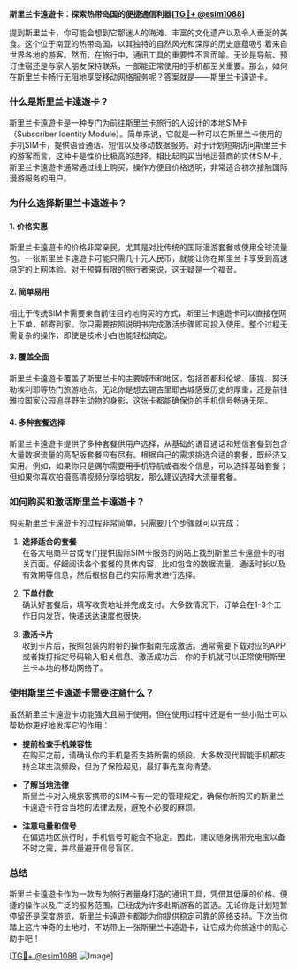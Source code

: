 **斯里兰卡遠遊卡：探索热带岛国的便捷通信利器[[TG💪+ @esim1088](https://t.me/s/esim1088)]**

提到斯里兰卡，你可能会想到它那迷人的海滩、丰富的文化遗产以及令人垂涎的美食。这个位于南亚的热带岛国，以其独特的自然风光和深厚的历史底蕴吸引着来自世界各地的游客。然而，在旅行中，通讯工具的重要性不言而喻。无论是导航、预订住宿还是与家人朋友保持联系，一部能正常使用的手机都至关重要。那么，如何在斯里兰卡畅行无阻地享受移动网络服务呢？答案就是——斯里兰卡遠遊卡。

### **什么是斯里兰卡遠遊卡？**

斯里兰卡遠遊卡是一种专门为前往斯里兰卡旅行的人设计的本地SIM卡（Subscriber Identity Module）。简单来说，它就是一种可以在斯里兰卡使用的手机SIM卡，提供语音通话、短信以及移动数据服务。对于计划短期访问斯里兰卡的游客而言，这种卡是性价比极高的选择。相比起购买当地运营商的实体SIM卡，斯里兰卡遠遊卡通常通过线上购买，操作方便且价格透明，非常适合初次接触国际漫游服务的用户。

### **为什么选择斯里兰卡遠遊卡？**

#### **1. 价格实惠**
斯里兰卡遠遊卡的价格非常亲民，尤其是对比传统的国际漫游套餐或使用全球流量包。一张斯里兰卡遠遊卡可能只需几十元人民币，就能让你在斯里兰卡享受到高速稳定的上网体验。对于预算有限的旅行者来说，这无疑是一个福音。

#### **2. 简单易用**
相比于传统SIM卡需要亲自前往目的地购买的方式，斯里兰卡遠遊卡可以直接在网上下单，邮寄到家。你只需要按照说明书完成激活步骤即可投入使用。整个过程无需复杂的操作，即使是技术小白也能轻松搞定。

#### **3. 覆盖全面**
斯里兰卡遠遊卡覆盖了斯里兰卡的主要城市和地区，包括首都科伦坡、康提、努沃勒埃利耶等热门旅游地点。无论你是想去锡吉里耶古城感受历史的厚重，还是前往雅拉国家公园追寻野生动物的身影，这张卡都能确保你的手机信号畅通无阻。

#### **4. 多种套餐选择**
斯里兰卡遠遊卡提供了多种套餐供用户选择，从基础的语音通话和短信套餐到包含大量数据流量的高配版套餐应有尽有。根据自己的需求挑选合适的套餐，既经济又实用。例如，如果你只是偶尔需要用手机导航或者发个信息，可以选择基础套餐；但如果你喜欢拍摄高清视频分享给朋友，那么建议选择大流量套餐。

### **如何购买和激活斯里兰卡遠遊卡？**

购买斯里兰卡遠遊卡的过程非常简单，只需要几个步骤就可以完成：

1. **选择适合的套餐**  
   在各大电商平台或专门提供国际SIM卡服务的网站上找到斯里兰卡遠遊卡的相关页面。仔细阅读各个套餐的具体内容，比如包含的数据流量、通话时长以及有效期等信息，然后根据自己的实际需求进行选择。

2. **下单付款**  
   确认好套餐后，填写收货地址并完成支付。大多数情况下，订单会在1-3个工作日内发货，快递送达速度也很快。

3. **激活卡片**  
   收到卡片后，按照包装内附带的操作指南完成激活。通常需要下载对应的APP或者拨打指定号码输入相关信息。激活成功后，你的手机就可以正常使用斯里兰卡本地的移动网络了。

### **使用斯里兰卡遠遊卡需要注意什么？**

虽然斯里兰卡遠遊卡功能强大且易于使用，但在使用过程中还是有一些小贴士可以帮助你更好地发挥它的作用：

- **提前检查手机兼容性**  
  在购买之前，请确认你的手机是否支持所需的频段。大多数现代智能手机都支持全球主流频段，但为了保险起见，最好事先查询清楚。

- **了解当地法律**  
  斯里兰卡对入境旅客携带的SIM卡有一定的管理规定，确保你所购买的斯里兰卡遠遊卡符合当地的法律法规，避免不必要的麻烦。

- **注意电量和信号**  
  在偏远地区旅行时，手机信号可能会不稳定。因此，建议随身携带充电宝以备不时之需，并尽量避开信号盲区。

### **总结**

斯里兰卡遠遊卡作为一款专为旅行者量身打造的通讯工具，凭借其低廉的价格、便捷的操作以及广泛的服务范围，已经成为许多赴斯游客的首选。无论你是计划短暂停留还是深度游览，斯里兰卡遠遊卡都能为你提供稳定可靠的网络支持。下次当你踏上这片神奇的土地时，不妨带上一张斯里兰卡遠遊卡，让它成为你旅途中的贴心助手吧！

[[TG💪+ @esim1088](https://t.me/s/esim1088) ![Image](https://i.postimg.cc/4NQfJmqS/Snipaste-2025-05-13-00-14-12.png)]